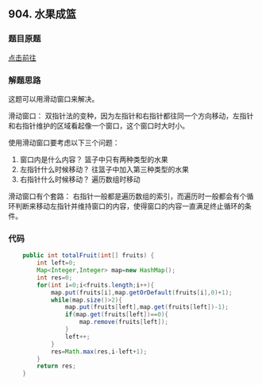 ## 904. 水果成篮

### 题目原题

[点击前往](https://leetcode.cn/problems/fruit-into-baskets/)

### 解题思路
这题可以用滑动窗口来解决。

滑动窗口： 双指针法的变种，因为左指针和右指针都往同一个方向移动，左指针和右指针维护的区域看起像一个窗口，这个窗口时大时小。

使用滑动窗口要考虑以下三个问题：
1. 窗口内是什么内容？   篮子中只有两种类型的水果
2. 左指针什么时候移动？ 往篮子中加入第三种类型的水果
3. 右指针什么时候移动？ 遍历数组时移动


滑动窗口有个套路： 右指针一般都是遍历数组的索引，而遍历时一般都会有个循环判断来移动左指针并维持窗口的内容，使得窗口的内容一直满足终止循环的条件。


### 代码
```java
    public int totalFruit(int[] fruits) {
        int left=0;
        Map<Integer,Integer> map=new HashMap();
        int res=0;
        for(int i=0;i<fruits.length;i++){
            map.put(fruits[i],map.getOrDefault(fruits[i],0)+1);
            while(map.size()>2){
                map.put(fruits[left],map.get(fruits[left])-1);
                if(map.get(fruits[left])==0){
                    map.remove(fruits[left]);
                }
                left++;
            }
            res=Math.max(res,i-left+1);
        }
        return res;
    }
```    